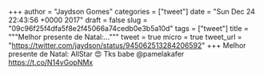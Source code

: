 
+++
author = "Jaydson Gomes"
categories = ["tweet"]
date = "Sun Dec 24 22:43:56 +0000 2017"
draft = false
slug = "09c96f25f4dfa5f8e2f45066a74cedb0e3b5a10d"
tags = ["tweet"]
title = """Melhor presente de Natal:..."""
tweet = true
micro = true
tweet_url = "https://twitter.com/jaydson/status/945062513284206592"
+++
Melhor presente de Natal: AllStar 😍 Tks babe @pamelakafer https://t.co/N14vGopNMx
